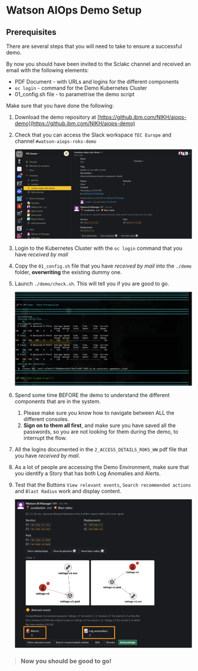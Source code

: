 # Watson AIOps Demo Setup

## Prerequisites
There are several steps that you will need to take to ensure a successful demo.

By now you should have been invited to the Sclakc channel and received an email with the following elements:

* PDF Document - with URLs and logins for the different components
* `oc login` - command for the Demo Kubernetes Cluster
* 01_config.sh file - to parametrise the demo script


Make sure that you have done the following:

1. Download the demo repository at [https://github.ibm.com/NIKH/aiops-demo](https://github.ibm.com/NIKH/aiops-demo)


1. Check that you can access the Slack workspace `TEC Europe` and channel `#watson-aiops-roks-demo`


	![demo architecture](pics/slack0.png)

0. Login to the Kubernetes Cluster with the `oc login` command that you have *received by mail*
0. Copy the `01_config.sh` file that you have *received by mail* into the `./demo` folder, **overwriting** the existing dummy one.
1. Launch `./demo/check.sh`. This will tell you if you are good to go.


	![demo architecture](pics/check.png)


1. Spend some time BEFORE the demo to understand the different components that are in the system.

    1. Please make sure you know how to navigate between ALL the different consoles. 
    2. **Sign on to them all first**, and make sure you have saved all the passwords, so you are not looking for them during the demo, to interrupt the flow. 
    
2. All the logins documented in the `2_ACCESS_DETAILS_ROKS_WW` pdf file that you have *received by mail*.

   
1. As a lot of people are accessing the Demo Environment, make sure that you identify a Story that has both Log Anomalies and Alerts.
1. Test that the Buttons `View relevant events`, `Search recommended actions` and `Blast Radius` work and display content.


	![demo architecture](pics/slack1.png)

> ### Now you should be good to go!

